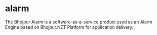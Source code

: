 # alarm
The Bhojpur Alarm is a software-as-a-service product used as an Alarm Engine based on Bhojpur.NET Platform for application delivery.
